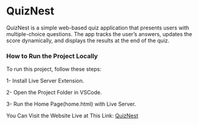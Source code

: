 # QuizNest
QuizNest is a simple web-based quiz application that presents users with multiple-choice questions. The app tracks the user’s answers, updates the score dynamically, and displays the results at the end of the quiz.

### How to Run the Project Locally
To run this project, follow these steps:

1- Install Live Server Extension.

2- Open the Project Folder in VSCode.

3- Run the Home Page(home.html) with Live Server.

You Can Visit the Website Live at This Link:
[QuizNest](https://ansamjanajreh.github.io/QuizApp/)
